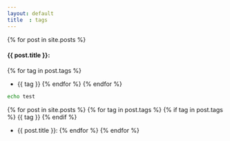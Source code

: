 ```yaml
---
layout: default
title  : tags
---
```


{% for post in site.posts %}
#### {{ post.title }}: 
{% for tag in post.tags %}
* {{ tag }}
{% endfor %}
{% endfor %}

~~~bash
echo test
~~~

{% for post in site.posts %}
{% for tag in post.tags %}
{% if tag in post.tags %}
{{ tag }}
{% endif %}
* {{ post.title }}: 
{% endfor %}
{% endfor %}

